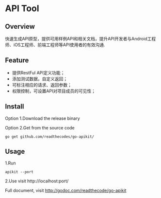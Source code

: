 # API Tool

## Overview
快速生成API原型，提供可用样例API和相关文档，提升API开发者与Android工程师、iOS工程师、前端工程师等API使用者的有效沟通.

## Feature
- 提供RestFul API定义功能；
- 添加测试数据，自定义返回；
- 可标注相应的请求、返回参数；
- 权限控制，可设置API对项目成员的可见性；

## Install
Option 1.Download the release binary

Option 2.Get from the source code
```
go get github.com/readthecodes/go-apikit/
```

## Usage
1.Run
```
apikit --port
```
2.Use
visit http://localhost:port/

Full document, visit http://godoc.com/readthecode/go-apikit
